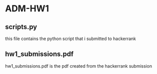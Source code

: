 # ADM-HW1

## scripts.py
this file contains the python script that i submitted to hackerrank

## hw1_submissions.pdf
hw1_submissions.pdf is the pdf created from the hackerrank submission
